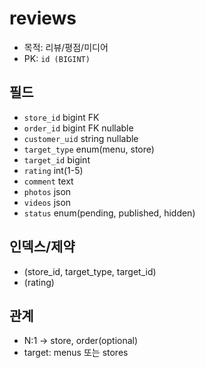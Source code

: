 # reviews

- 목적: 리뷰/평점/미디어
- PK: `id (BIGINT)`

## 필드
- `store_id` bigint FK
- `order_id` bigint FK nullable
- `customer_uid` string nullable
- `target_type` enum(menu, store)
- `target_id` bigint
- `rating` int(1-5)
- `comment` text
- `photos` json
- `videos` json
- `status` enum(pending, published, hidden)

## 인덱스/제약
- (store_id, target_type, target_id)
- (rating)

## 관계
- N:1 → store, order(optional)
- target: menus 또는 stores

